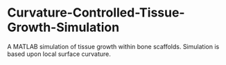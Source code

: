 # Curvature-Controlled-Tissue-Growth-Simulation
A MATLAB simulation of tissue growth within bone scaffolds. Simulation is based upon local surface curvature.
